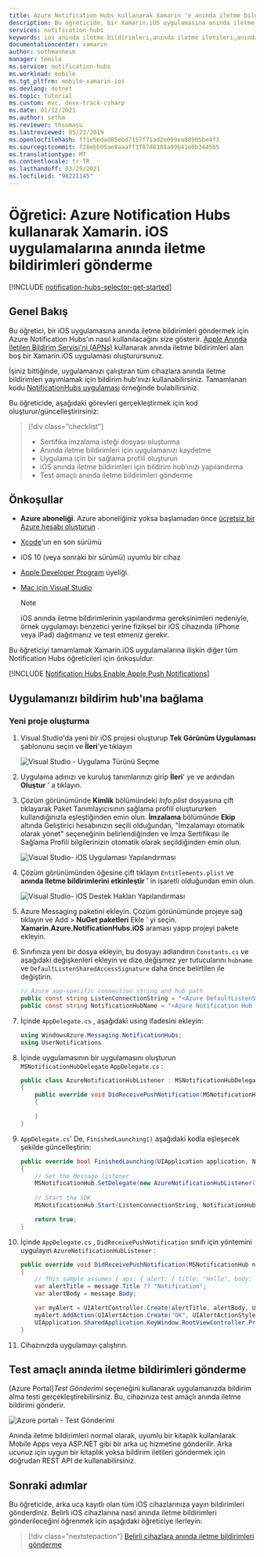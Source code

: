 ```yaml
---
title: Azure Notification Hubs kullanarak Xamarin 'e anında iletme bildirimleri gönderin | Microsoft Docs
description: Bu öğreticide, bir Xamarin.iOS uygulamasına anında iletme bildirimleri göndermek için Azure Notification Hubs'ın nasıl kullanılacağını öğrenirsiniz.
services: notification-hubs
keywords: ios anında iletme bildirimleri,anında iletme iletileri,anında iletme bildirimleri,anında iletme iletisi
documentationcenter: xamarin
author: sethmanheim
manager: femila
ms.service: notification-hubs
ms.workload: mobile
ms.tgt_pltfrm: mobile-xamarin-ios
ms.devlang: dotnet
ms.topic: tutorial
ms.custom: mvc, devx-track-csharp
ms.date: 01/12/2021
ms.author: sethm
ms.reviewer: thsomasu
ms.lastreviewed: 05/23/2019
ms.openlocfilehash: ff1e5edad05ebd7157f71ad2e099ea88905be4f3
ms.sourcegitcommit: f28ebb95ae9aaaff3f87d8388a09b41e0b3445b5
ms.translationtype: MT
ms.contentlocale: tr-TR
ms.lasthandoff: 03/29/2021
ms.locfileid: "98221145"
---
```

# <a name="tutorial-send-push-notifications-to-xamarinios-apps-using-azure-notification-hubs"></a>Öğretici: Azure Notification Hubs kullanarak Xamarin. iOS uygulamalarına anında iletme bildirimleri gönderme

[!INCLUDE [notification-hubs-selector-get-started](../../includes/notification-hubs-selector-get-started.md)]

## <a name="overview"></a>Genel Bakış

Bu öğretici, bir iOS uygulamasına anında iletme bildirimleri göndermek için Azure Notification Hubs'ın nasıl kullanılacağını size gösterir. [Apple Anında İletilen Bildirim Servisi'ni (APNs)](https://developer.apple.com/library/content/documentation/NetworkingInternet/Conceptual/RemoteNotificationsPG/APNSOverview.html) kullanarak anında iletme bildirimleri alan boş bir Xamarin.iOS uygulaması oluşturursunuz.

İşiniz bittiğinde, uygulamanızı çalıştıran tüm cihazlara anında iletme bildirimleri yayımlamak için bildirim hub’ınızı kullanabilirsiniz. Tamamlanan kodu [NotificationHubs uygulaması][GitHub] örneğinde bulabilirsiniz.

Bu öğreticide, aşağıdaki görevleri gerçekleştirmek için kod oluşturur/güncelleştirirsiniz:

> [!div class="checklist"]
> * Sertifika imzalama isteği dosyası oluşturma
> * Anında iletme bildirimleri için uygulamanızı kaydetme
> * Uygulama için bir sağlama profili oluşturun
> * iOS anında iletme bildirimleri için bildirim hub’ınızı yapılandırma
> * Test amaçlı anında iletme bildirimleri gönderme

## <a name="prerequisites"></a>Önkoşullar

* **Azure aboneliği**. Azure aboneliğiniz yoksa başlamadan önce [ücretsiz bir Azure hesabı oluşturun](https://azure.microsoft.com/free/?WT.mc_id=A261C142F) .
* [Xcode][Install Xcode]'un en son sürümü
* iOS 10 (veya sonraki bir sürümü) uyumlu bir cihaz
* [Apple Developer Program](https://developer.apple.com/programs/) üyeliği.
* [Mac için Visual Studio]
  
  > [!NOTE]
  > iOS anında iletme bildirimlerinin yapılandırma gereksinimleri nedeniyle, örnek uygulamayı benzetici yerine fiziksel bir iOS cihazında (iPhone veya iPad) dağıtmanız ve test etmeniz gerekir.

Bu öğreticiyi tamamlamak Xamarin.iOS uygulamalarına ilişkin diğer tüm Notification Hubs öğreticileri için önkoşuldur.

[!INCLUDE [Notification Hubs Enable Apple Push Notifications](../../includes/notification-hubs-enable-apple-push-notifications.md)]

## <a name="connect-your-app-to-the-notification-hub"></a>Uygulamanızı bildirim hub'ına bağlama

### <a name="create-a-new-project"></a>Yeni proje oluşturma

1. Visual Studio'da yeni bir iOS projesi oluşturup **Tek Görünüm Uygulaması** şablonunu seçin ve **İleri**'ye tıklayın

     ![Visual Studio - Uygulama Türünü Seçme][31]

2. Uygulama adınızı ve kuruluş tanımlarınızı girip **İleri**' ye ve ardından **Oluştur** ' a tıklayın.

3. Çözüm görünümünde **Kimlik** bölümündeki *Info.plist* dosyasına çift tıklayarak Paket Tanımlayıcısının sağlama profili oluştururken kullandığınızla eşleştiğinden emin olun. **İmzalama** bölümünde **Ekip** altında Geliştirici hesabınızın seçili olduğundan, "İmzalamayı otomatik olarak yönet" seçeneğinin belirlendiğinden ve İmza Sertifikası ile Sağlama Profili bilgilerinizin otomatik olarak seçildiğinden emin olun.

    ![Visual Studio- iOS Uygulaması Yapılandırması][32]

4. Çözüm görünümünden öğesine çift tıklayın `Entitlements.plist` ve **anında Iletme bildirimlerini etkinleştir** ' in işaretli olduğundan emin olun.

    ![Visual Studio- iOS Destek Hakları Yapılandırması][33]

5. Azure Messaging paketini ekleyin. Çözüm görünümünde projeye sağ tıklayın ve Add   >  **NuGet paketleri** Ekle ' yi seçin. **Xamarin.Azure.NotificationHubs.iOS** araması yapıp projeyi pakete ekleyin.

6. Sınıfınıza yeni bir dosya ekleyin, bu dosyayı adlandırın `Constants.cs` ve aşağıdaki değişkenleri ekleyin ve dize değişmez yer tutucularını `hubname` ve `DefaultListenSharedAccessSignature` daha önce belirtilen ile değiştirin.

    ```csharp
    // Azure app-specific connection string and hub path
    public const string ListenConnectionString = "<Azure DefaultListenSharedAccess Connection String>";
    public const string NotificationHubName = "<Azure Notification Hub Name>";
    ```

7. İçinde `AppDelegate.cs` , aşağıdaki using ifadesini ekleyin:

    ```csharp
    using WindowsAzure.Messaging.NotificationHubs;
    using UserNotifications
    ```

8. İçinde uygulamasının bir uygulamasını oluşturun `MSNotificationHubDelegate` `AppDelegate.cs` :

    ```csharp
    public class AzureNotificationHubListener : MSNotificationHubDelegate
    {
        public override void DidReceivePushNotification(MSNotificationHub notificationHub, MSNotificationHubMessage message)
        {

        }
    }
    ```

9. `AppDelegate.cs`' De, `FinishedLaunching()` aşağıdaki kodla eşleşecek şekilde güncelleştirin:

    ```csharp
    public override bool FinishedLaunching(UIApplication application, NSDictionary launchOptions)
    {
        // Set the Message listener
        MSNotificationHub.SetDelegate(new AzureNotificationHubListener());
        
        // Start the SDK
        MSNotificationHub.Start(ListenConnectionString, NotificationHubName);

        return true;
    }
    ```

10. İçinde `AppDelegate.cs` , `DidReceivePushNotification` sınıfı için yöntemini uygulayın `AzureNotificationHubListener` :

    ```csharp
    public override void DidReceivePushNotification(MSNotificationHub notificationHub, MSNotificationHubMessage message)
    {
        // This sample assumes { aps: { alert: { title: "Hello", body: "World" } } }
        var alertTitle = message.Title ?? "Notification";
        var alertBody = message.Body;

        var myAlert = UIAlertController.Create(alertTitle, alertBody, UIAlertControllerStyle.Alert);
        myAlert.AddAction(UIAlertAction.Create("OK", UIAlertActionStyle.Default, null));
        UIApplication.SharedApplication.KeyWindow.RootViewController.PresentViewController(myAlert, true, null);
    }
    ```

11. Cihazınızda uygulamayı çalıştırın.

## <a name="send-test-push-notifications"></a>Test amaçlı anında iletme bildirimleri gönderme

[Azure Portal]*Test Gönderimi* seçeneğini kullanarak uygulamanızda bildirim alma testi gerçekleştirebilirsiniz. Bu, cihazınıza test amaçlı anında iletme bildirimi gönderir.

![Azure portalı - Test Gönderimi][30]

Anında iletme bildirimleri normal olarak, uyumlu bir kitaplık kullanılarak Mobile Apps veya ASP.NET gibi bir arka uç hizmetine gönderilir. Arka ucunuz için uygun bir kitaplık yoksa bildirim iletileri göndermek için doğrudan REST API de kullanabilirsiniz.

## <a name="next-steps"></a>Sonraki adımlar

Bu öğreticide, arka uca kayıtlı olan tüm iOS cihazlarınıza yayın bildirimleri gönderdiniz. Belirli iOS cihazlarına nasıl anında iletme bildirimleri gönderileceğini öğrenmek için aşağıdaki öğreticiye ilerleyin:

> [!div class="nextstepaction"]
>[Belirli cihazlara anında iletme bildirimleri gönderme](notification-hubs-ios-xplat-segmented-apns-push-notification.md)

<!-- Images. -->
[6]: ./media/notification-hubs-ios-get-started/notification-hubs-apple-config.png
[7]: ./media/notification-hubs-ios-get-started/notification-hubs-apple-config-cert.png
[213]: ./media/partner-xamarin-notification-hubs-ios-get-started/notification-hub-create-console-app.png
[215]: ./media/partner-xamarin-notification-hubs-ios-get-started/notification-hub-scheduler1.png
[216]: ./media/partner-xamarin-notification-hubs-ios-get-started/notification-hub-scheduler2.png
[30]: ./media/notification-hubs-ios-get-started/notification-hubs-test-send.png
[31]: ./media/partner-xamarin-notification-hubs-ios-get-started/notification-hub-create-ios-app.png
[32]: ./media/partner-xamarin-notification-hubs-ios-get-started/notification-hub-app-settings.png
[33]: ./media/partner-xamarin-notification-hubs-ios-get-started/notification-hub-entitlements-settings.png

<!-- URLs. -->
[Install Xcode]: https://go.microsoft.com/fwLink/p/?LinkID=266532
[iOS Provisioning Portal]: https://go.microsoft.com/fwlink/p/?LinkId=272456
[Mac için Visual Studio]: https://visualstudio.microsoft.com/vs/mac/
[Local and Push Notification Programming Guide]: https://developer.apple.com/library/content/documentation/NetworkingInternet/Conceptual/RemoteNotificationsPG/HandlingRemoteNotifications.html#//apple_ref/doc/uid/TP40008194-CH6-SW1
[Apple Push Notification Service]: https://developer.apple.com/library/content/documentation/NetworkingInternet/Conceptual/RemoteNotificationsPG/APNSOverview.html
[Apple Push Notification Service fwlink]: https://go.microsoft.com/fwlink/p/?LinkId=272584
[GitHub]: https://github.com/xamarin/mobile-samples/tree/master/Azure/NotificationHubs
[Azure portalı]: https://portal.azure.com
